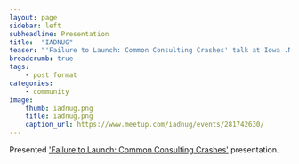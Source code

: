 ```yaml
---
layout: page
sidebar: left
subheadline: Presentation
title:  "IADNUG"
teaser: "'Failure to Launch: Common Consulting Crashes' talk at Iowa .NET User Group in Des Moines, IA"
breadcrumb: true
tags:
    - post format
categories:
    - community
image:
    thumb: iadnug.png
    title: iadnug.png
    caption_url: https://www.meetup.com/iadnug/events/281742630/
---
```

Presented <a href='https://www.youtube.com/watch?v=Ip6ArDkUm4U&list=PLu5A5CyoWE0aYG6Fosb113fD_VQv3-VRn&index=4' target='new'>'Failure to Launch: Common Consulting Crashes'</a> presentation.

